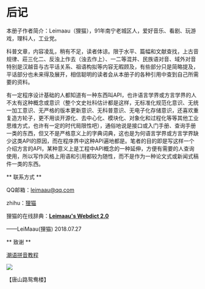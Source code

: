 # 后记

本册子作者简介：Leimaau（狸猫），91年南宁老城区人，爱好音乐、看剧、玩游戏，理科人，工业党。

科普文章，内容凌乱，稍有不足，读者体谅。限于水平、篇幅和文献查找，上古音规律、莊三化二、反浊上作去（浊去作上）、一二等混并、民族语对音、域外对音特别是汉越音与古平话关系、祖语构拟等内容无暇顾及，有些部分只是简略提及，平话部分也未来得及展开，相信聪明的读者会从本册子的各种引用中查到自己所需要的资料。

有一定程序设计基础的人都知道有一种东西叫API，也许语言学界或方言学界的人不太有这种概念或意识（整个文史社科估计都是这样，无标准化规范化意识、无统一加工意识、无严格的版本更新意识、无科普意识、无电子化存储意识，还喜欢重复造方轮子，更不用谈开源化、去中心化、模块化、对象化和过程化等等其他工业思维方式，也许有一定的时代局限性吧），通俗地说是接口或入门手册、查询手册一类的东西，但又不是严格意义上的字典词典，这也是为何语言学界或方言学界缺少这类API的原因，而在程序界中这种API遍地都是。笔者的目的即是写这样一个介绍方言的API，某种意义上是工程中API概念的一种延伸，方便有需要的人查询使用，所以写作风格上用语和引用都较为随性，而不是作为一种论文式或新闻式稿件一类的东西。

** 联系方式 **

QQ邮箱：leimaau@qq.com

zhihu：[狸猫](https://www.zhihu.com/people/si-tuo-bu-ke-si)

狸猫的在线辞典：[**Leimaau's Webdict 2.0**](https://leimaau.github.io/leimaau-webdict2/)

——LeiMaau(狸猫) 2018.07.27


** 致谢 **

[潮语拼音教程](https://kahaani.github.io/gatian/index.html)

![](http://wx4.sinaimg.cn/mw690/007k96OPly4fy9jedl7l4j30u00u0tf9.jpg)

【唐山路鸳鸯楼】
